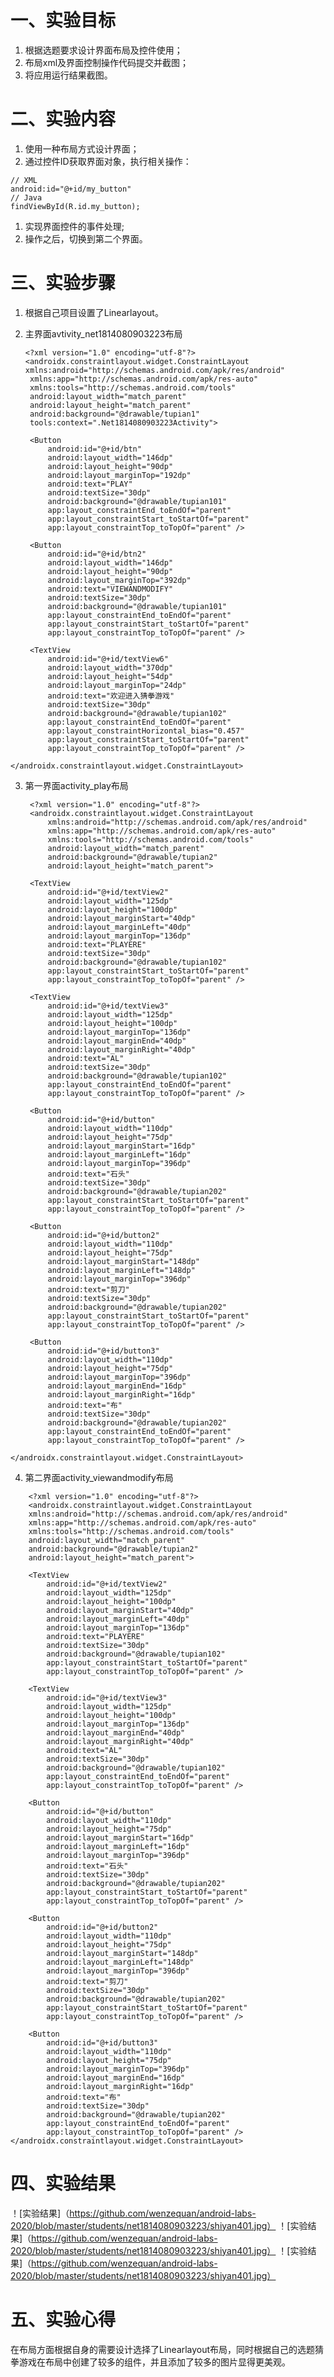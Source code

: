 # 一、实验目标

1. 根据选题要求设计界面布局及控件使用；
2. 布局xml及界面控制操作代码提交并截图；
3. 将应用运行结果截图。

# 二、实验内容

1. 使用一种布局方式设计界面；
2. 通过控件ID获取界面对象，执行相关操作：

```
// XML
android:id="@+id/my_button"
// Java
findViewById(R.id.my_button);
```

1. 实现界面控件的事件处理;
2. 操作之后，切换到第二个界面。

# 三、实验步骤

1. 根据自己项目设置了Linearlayout。

2. 主界面avtivity_net1814080903223布局
   ```  
   <?xml version="1.0" encoding="utf-8"?>
   <androidx.constraintlayout.widget.ConstraintLayout xmlns:android="http://schemas.android.com/apk/res/android"
    xmlns:app="http://schemas.android.com/apk/res-auto"
    xmlns:tools="http://schemas.android.com/tools"
    android:layout_width="match_parent"
    android:layout_height="match_parent"
    android:background="@drawable/tupian1"
    tools:context=".Net1814080903223Activity">

    <Button
        android:id="@+id/btn"
        android:layout_width="146dp"
        android:layout_height="90dp"
        android:layout_marginTop="192dp"
        android:text="PLAY"
        android:textSize="30dp"
        android:background="@drawable/tupian101"
        app:layout_constraintEnd_toEndOf="parent"
        app:layout_constraintStart_toStartOf="parent"
        app:layout_constraintTop_toTopOf="parent" />

    <Button
        android:id="@+id/btn2"
        android:layout_width="146dp"
        android:layout_height="90dp"
        android:layout_marginTop="392dp"
        android:text="VIEWANDMODIFY"
        android:textSize="30dp"
        android:background="@drawable/tupian101"
        app:layout_constraintEnd_toEndOf="parent"
        app:layout_constraintStart_toStartOf="parent"
        app:layout_constraintTop_toTopOf="parent" />

    <TextView
        android:id="@+id/textView6"
        android:layout_width="370dp"
        android:layout_height="54dp"
        android:layout_marginTop="24dp"
        android:text="欢迎进入猜拳游戏"
        android:textSize="30dp"
        android:background="@drawable/tupian102"
        app:layout_constraintEnd_toEndOf="parent"
        app:layout_constraintHorizontal_bias="0.457"
        app:layout_constraintStart_toStartOf="parent"
        app:layout_constraintTop_toTopOf="parent" />
``` 
</androidx.constraintlayout.widget.ConstraintLayout>
``` 
3. 第一界面activity_play布局

   ```
    <?xml version="1.0" encoding="utf-8"?>
    <androidx.constraintlayout.widget.ConstraintLayout
        xmlns:android="http://schemas.android.com/apk/res/android"
        xmlns:app="http://schemas.android.com/apk/res-auto"
        xmlns:tools="http://schemas.android.com/tools"
        android:layout_width="match_parent"
        android:background="@drawable/tupian2"
        android:layout_height="match_parent">

    <TextView
        android:id="@+id/textView2"
        android:layout_width="125dp"
        android:layout_height="100dp"
        android:layout_marginStart="40dp"
        android:layout_marginLeft="40dp"
        android:layout_marginTop="136dp"
        android:text="PLAYERE"
        android:textSize="30dp"
        android:background="@drawable/tupian102"
        app:layout_constraintStart_toStartOf="parent"
        app:layout_constraintTop_toTopOf="parent" />

    <TextView
        android:id="@+id/textView3"
        android:layout_width="125dp"
        android:layout_height="100dp"
        android:layout_marginTop="136dp"
        android:layout_marginEnd="40dp"
        android:layout_marginRight="40dp"
        android:text="AL"
        android:textSize="30dp"
        android:background="@drawable/tupian102"
        app:layout_constraintEnd_toEndOf="parent"
        app:layout_constraintTop_toTopOf="parent" />

    <Button
        android:id="@+id/button"
        android:layout_width="110dp"
        android:layout_height="75dp"
        android:layout_marginStart="16dp"
        android:layout_marginLeft="16dp"
        android:layout_marginTop="396dp"
        android:text="石头"
        android:textSize="30dp"
        android:background="@drawable/tupian202"
        app:layout_constraintStart_toStartOf="parent"
        app:layout_constraintTop_toTopOf="parent" />

    <Button
        android:id="@+id/button2"
        android:layout_width="110dp"
        android:layout_height="75dp"
        android:layout_marginStart="148dp"
        android:layout_marginLeft="148dp"
        android:layout_marginTop="396dp"
        android:text="剪刀"
        android:textSize="30dp"
        android:background="@drawable/tupian202"
        app:layout_constraintStart_toStartOf="parent"
        app:layout_constraintTop_toTopOf="parent" />

    <Button
        android:id="@+id/button3"
        android:layout_width="110dp"
        android:layout_height="75dp"
        android:layout_marginTop="396dp"
        android:layout_marginEnd="16dp"
        android:layout_marginRight="16dp"
        android:text="布"
        android:textSize="30dp"
        android:background="@drawable/tupian202"
        app:layout_constraintEnd_toEndOf="parent"
        app:layout_constraintTop_toTopOf="parent" />
``` 
</androidx.constraintlayout.widget.ConstraintLayout>
```
 
4. 第二界面activity_viewandmodify布局
```  
    <?xml version="1.0" encoding="utf-8"?>
    <androidx.constraintlayout.widget.ConstraintLayout
    xmlns:android="http://schemas.android.com/apk/res/android"
    xmlns:app="http://schemas.android.com/apk/res-auto"
    xmlns:tools="http://schemas.android.com/tools"
    android:layout_width="match_parent"
    android:background="@drawable/tupian2"
    android:layout_height="match_parent">

    <TextView
        android:id="@+id/textView2"
        android:layout_width="125dp"
        android:layout_height="100dp"
        android:layout_marginStart="40dp"
        android:layout_marginLeft="40dp"
        android:layout_marginTop="136dp"
        android:text="PLAYERE"
        android:textSize="30dp"
        android:background="@drawable/tupian102"
        app:layout_constraintStart_toStartOf="parent"
        app:layout_constraintTop_toTopOf="parent" />

    <TextView
        android:id="@+id/textView3"
        android:layout_width="125dp"
        android:layout_height="100dp"
        android:layout_marginTop="136dp"
        android:layout_marginEnd="40dp"
        android:layout_marginRight="40dp"
        android:text="AL"
        android:textSize="30dp"
        android:background="@drawable/tupian102"
        app:layout_constraintEnd_toEndOf="parent"
        app:layout_constraintTop_toTopOf="parent" />

    <Button
        android:id="@+id/button"
        android:layout_width="110dp"
        android:layout_height="75dp"
        android:layout_marginStart="16dp"
        android:layout_marginLeft="16dp"
        android:layout_marginTop="396dp"
        android:text="石头"
        android:textSize="30dp"
        android:background="@drawable/tupian202"
        app:layout_constraintStart_toStartOf="parent"
        app:layout_constraintTop_toTopOf="parent" />

    <Button
        android:id="@+id/button2"
        android:layout_width="110dp"
        android:layout_height="75dp"
        android:layout_marginStart="148dp"
        android:layout_marginLeft="148dp"
        android:layout_marginTop="396dp"
        android:text="剪刀"
        android:textSize="30dp"
        android:background="@drawable/tupian202"
        app:layout_constraintStart_toStartOf="parent"
        app:layout_constraintTop_toTopOf="parent" />

    <Button
        android:id="@+id/button3"
        android:layout_width="110dp"
        android:layout_height="75dp"
        android:layout_marginTop="396dp"
        android:layout_marginEnd="16dp"
        android:layout_marginRight="16dp"
        android:text="布"
        android:textSize="30dp"
        android:background="@drawable/tupian202"
        app:layout_constraintEnd_toEndOf="parent"
        app:layout_constraintTop_toTopOf="parent" />
</androidx.constraintlayout.widget.ConstraintLayout>
 ``` 
# 四、实验结果

！[实验结果]（https://github.com/wenzequan/android-labs-2020/blob/master/students/net1814080903223/shiyan401.jpg）
！[实验结果]（https://github.com/wenzequan/android-labs-2020/blob/master/students/net1814080903223/shiyan401.jpg）
！[实验结果]（https://github.com/wenzequan/android-labs-2020/blob/master/students/net1814080903223/shiyan401.jpg）

# 五、实验心得

在布局方面根据自身的需要设计选择了Linearlayout布局，同时根据自己的选题猜拳游戏在布局中创建了较多的组件，并且添加了较多的图片显得更美观。
